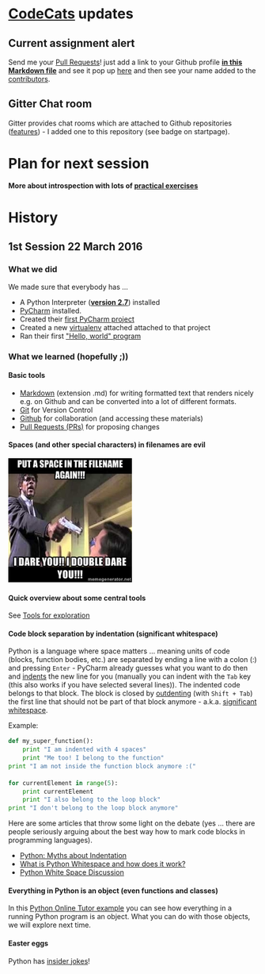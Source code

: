 # [CodeCats](http://codecats.io/) updates

## Current assignment alert

Send me your [Pull Requests](https://help.github.com/articles/using-pull-requests/)! just add a link to your Github profile **[in this Markdown file](../codecats-on-github.md)** and see it pop up [here](https://github.com/obestwalter/python-course/pulls) and then see your name added to the [contributors](https://github.com/obestwalter/python-course/graphs/contributors).

## Gitter Chat room

Gitter provides chat rooms which are attached to Github repositories ([features](https://en.wikipedia.org/wiki/Gitter#Features)) - I added one to this repository (see badge on startpage).

# Plan for next session

**More about introspection with lots of [practical exercises](../introspection/exercises.md)**

# History

## 1st Session 22 March 2016

### What we did

We made sure that everybody has ...
 
* A Python Interpreter (**[version 2.7](https://www.python.org/download/releases/2.7/)**) installed
* [PyCharm](https://www.jetbrains.com/pycharm/download/) installed.
* Created their [first PyCharm project](https://www.jetbrains.com/help/pycharm/5.0/creating-and-running-your-first-python-project.html)
* Created a new [virtualenv](https://www.jetbrains.com/help/pycharm/5.0/creating-virtual-environment.html) attached attached to that project
* Ran their first ["Hello, world" program](https://github.com/leachim6/hello-world/blob/master/p/python.py)

### What we learned (hopefully ;))

#### Basic tools

* [Markdown](https://guides.github.com/features/mastering-markdown/) (extension .md) for writing formatted text that renders nicely e.g. on Github and can be converted into a lot of different formats.
* [Git](https://git-scm.com/book/en/v2/Getting-Started-About-Version-Control) for Version Control
* [Github](https://github.com/) for collaboration (and accessing these materials)
* [Pull Requests (PRs)](https://help.github.com/articles/using-pull-requests/) for proposing changes

#### Spaces (and other special characters) in filenames are evil

[![spaces in filenames are evil](spaces-in-filenames-are-evil.jpg)](http://superuser.com/a/29117/381937)

#### Quick overview about some central tools

See [Tools for exploration](../introspection/README.md#tools-for-exploration)

#### Code block separation by indentation (significant whitespace)

Python is a language where space matters ... meaning  units of code (blocks, function bodies, etc.) are separated by ending a line with a colon (:) and pressing `Enter` - PyCharm already guesses what you want to do then and [indents](http://www.diveintopython.net/getting_to_know_python/indenting_code.html) the new line for you (manually you can indent with the `Tab` key (this also works if you have selected several lines)). The indented code belongs to that block. The block is closed by [outdenting](https://www.jetbrains.com/help/pycharm/5.0/changing-indentation.html?) (with `Shift + Tab`) the first line that should not be part of that block anymore - a.k.a. [significant whitespace](https://www.python.org/dev/peps/pep-0008/#code-lay-out).

Example:

```python
def my_super_function():
    print "I am indented with 4 spaces"
    print "Me too! I belong to the function"
print "I am not inside the function block anymore :("

for currentElement in range(5):
    print currentElement
    print "I also belong to the loop block"
print "I don't belong to the loop block anymore"
```

Here are some articles that throw some light on the debate (yes ... there are people seriously arguing about the best way how to mark code blocks in programming languages).

* [Python: Myths about Indentation](http://www.secnetix.de/olli/Python/block_indentation.hawk)
* [What is Python Whitespace and how does it work?](http://stackoverflow.com/questions/13884499/what-is-python-whitespace-and-how-does-it-work)
* [Python White Space Discussion](http://c2.com/cgi/wiki?PythonWhiteSpaceDiscussion)
#### Everything in Python is an object (even functions and classes)

In this [Python Online Tutor example](http://goo.gl/Yqt7hL) you can see how everything in a running Python program is an object. What you can do with those objects, we will explore next time.

#### Easter eggs

Python has [insider jokes](..//internals/easter-eggs.ipynb)!
